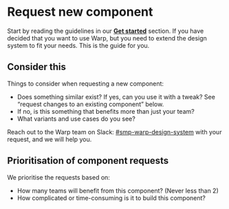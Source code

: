 # Request new component

Start by reading the guidelines in our **[Get started](/get-started/)** section.
If you have decided that you want to use Warp, but you need to extend the design system to fit your needs.
This is the guide for you.

## Consider this

Things to consider when requesting a new component:

- Does something similar exist? If yes, can you use it with a tweak? See “request changes to an existing component” below.
- If no, is this something that benefits more than just your team?
- What variants and use cases do you see?

Reach out to the Warp team on Slack: [#smp-warp-design-system](https://sch-chat.slack.com/archives/C04NF2K46LB) with your request, and we will help you.

## Prioritisation of component requests
We prioritise the requests based on:

- How many teams will benefit from this component? (Never less than 2)
- How complicated or time-consuming is it to build this component?